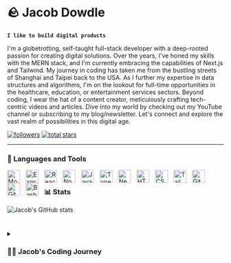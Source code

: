 # 🪨 Jacob Dowdle

**`I like to build digital products`**

I'm a globetrotting, self-taught full-stack developer with a deep-rooted passion for creating digital solutions. Over the years, I've honed my skills with the MERN stack, and I'm currently embracing the capabilities of Next.js and Tailwind. My journey in coding has taken me from the bustling streets of Shanghai and Taipei back to the USA. As I further my expertise in data structures and algorithms, I'm on the lookout for full-time opportunities in the healthcare, education, or entertainment services sectors. Beyond coding, I wear the hat of a content creator, meticulously crafting tech-centric videos and articles. Dive into my world by checking out my YouTube channel or subscribing to my blog/newsletter. Let's connect and explore the vast realm of possibilities in this digital age.

   <p align="left">
      <a href="https://github.com/jakovid?tab=followers">
         <img alt="followers" title="Follow me on Github" src="https://custom-icon-badges.demolab.com/github/followers/jakovid?color=236ad3&labelColor=1155ba&style=for-the-badge&logo=person-add&label=Follow&logoColor=white"/></a>
      <a href="https://github.com/jakovid?tab=repositories&sort=stargazers">
         <img alt="total stars" title="Total stars on GitHub" src="https://custom-icon-badges.demolab.com/github/stars/jakvoid?color=55960c&style=for-the-badge&labelColor=488207&logo=star"/></a>
   </p>

---

### 🧰 Languages and Tools

<img align="left" alt="Mongodb" width="30px" style="padding-right:10px;" src="https://cdn.jsdelivr.net/gh/devicons/devicon/icons/mongodb/mongodb-original-wordmark.svg" />
<img align="left" alt="Express" width="30px" style="padding-right:10px;" src="https://cdn.jsdelivr.net/gh/devicons/devicon/icons/express/express-original.svg" />
<img align="left" alt="React" width="30px" style="padding-right:10px;" src="https://cdn.jsdelivr.net/gh/devicons/devicon/icons/react/react-original.svg" />
<img align="left" alt="NodeJS" width="30px" style="padding-right:10px;" src="https://cdn.jsdelivr.net/gh/devicons/devicon/icons/nodejs/nodejs-original.svg" />
<img align="left" alt="JavaScript" width="30px" style="padding-right:10px;" src="https://cdn.jsdelivr.net/gh/devicons/devicon/icons/javascript/javascript-original.svg"/>
<img align="left" alt="TypeScript" width="30px" style="padding-right:10px;" src="https://cdn.jsdelivr.net/gh/devicons/devicon/icons/typescript/typescript-plain.svg" />
<img align="left" alt="NextJS" width="30px" style="padding-right:10px;" src="https://cdn.jsdelivr.net/gh/devicons/devicon/icons/nextjs/nextjs-original.svg" />        
<img align="left" alt="HTML" width="30px" style="padding-right:10px;" src="https://cdn.jsdelivr.net/gh/devicons/devicon/icons/html5/html5-plain.svg" />
<img align="left" alt="CSS" width="30px" style="padding-right:10px;" src="https://cdn.jsdelivr.net/gh/devicons/devicon/icons/css3/css3-plain.svg" />
<img align="left" alt="Tailwindcss" width="30px" style="padding-right:10px;" src="https://cdn.jsdelivr.net/gh/devicons/devicon/icons/tailwindcss/tailwindcss-plain.svg" />
<img align="left" alt="Git" width="30px" style="padding-right:10px;" src="https://cdn.jsdelivr.net/gh/devicons/devicon/icons/git/git-original.svg" />
<img align="left" alt="GitHub" width="30px" style="padding-right:10px;" src="https://cdn.jsdelivr.net/gh/devicons/devicon/icons/github/github-original.svg" />
<img align="left" alt="Bash" width="30px" style="padding-right:10px;" src="https://cdn.jsdelivr.net/gh/devicons/devicon/icons/bash/bash-original.svg" />

<br />

### 📊 Stats

![Jacob's GitHub stats](https://github-readme-stats.vercel.app/api?username=jakovid&show_icons=true&theme=gruvbox)

<!-- ![GitHub Streak](https://streak-stats.demolab.com?user=jakovid&theme=gruvbox&border_radius=4.5) -->

#

<details>
 <summary><h3>👨‍💻 Jacob's Coding Journey</h3></summary>
   
Certainly! Here's a refined version of your coding journey:

My coding odyssey began with crafting bespoke sites on CMS platforms like Shopify, WordPress, and Wix. As I dabbled with HTML and CSS to sprinkle a unique touch on these sites, I unearthed a burgeoning passion for programming. Guided by my newfound enthusiasm, I embarked on a self-directed learning voyage, exploring resources like Free Code Camp and Codecademy. My thirst for knowledge led me to The Odin Project, where I delved deeper into programming languages like Advanced CSS, HTML, JavaScript, React, and Node.JS, while also familiarizing myself with tools such as MongoDB and Jest. Over the past two years, my freelance projects became testaments to my growth and solidified my resolve to commit to programming for life. Chasing this dream, I've aligned myself with the programming fellowship at Formation, eager to absorb wisdom from seasoned developers and ultimately find a full-time role where I can both contribute to meaningful projects and thrive under invaluable mentorship. As the youngest in a long line of coal miners, it was my destiny to hashtag learn to code.

[youtube]: https://www.youtube.com/@web3idiots

